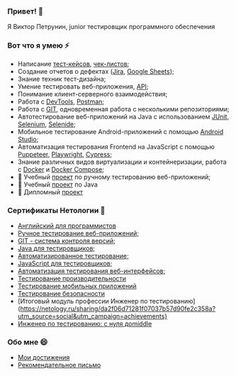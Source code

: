 ### Привет! 👋
Я Виктор Петрунин, junior тестировщик программного обеспечения

### Вот что я умею ⚡
- Написание [тест-кейсов](https://docs.google.com/spreadsheets/d/1tTQeSMVBBraZzv7SnTIFVAEFduAGgW6u-0dSSFsXTJ4/edit#gid=0), [чек-листов](https://docs.google.com/spreadsheets/d/1JPyUJUx-1EUVtOlKCdg4P52qYHaduzqQ-bNckaahMkI/edit#gid=0);
- Создание отчетов о дефектах ([Jira]([https://docs.google.com/document/d/1qk6isUBX8GN58RWZIa2w0Rj8dfEQaCV5YJ2ccAZwGKM/edit](http://beta-tracker.videomost.com:6895/secure/RapidBoard.jspa?rapidView=6&projectKey=BV&quickFilter=36)), [Google Sheets](https://docs.google.com/spreadsheets/d/10CTtN6L1KC3xvQUtg-oHhdOQYpgs3gYCC6OLYFowt6Y/edit#gid=0));
- Знание техник тест-дизайна;
- Умение тестировать веб-приложения, [API](https://github.com/Victor1963100/API-CI);
- Понимание клиент-серверного взаимодействия;
-  Работа с [DevTools](https://docs.google.com/document/d/1TGRXJnzFOc8HnARlNi05y-UPsB_WindDo0M20QP_rSU/edit), [Postman](https://github.com/Victor1963100/Postman-Echo);
-  Работа с [GIT]([https://github.com/netology-code/git-2-homeworks-pr](https://github.com/Victor1963100/git-2-homeworks-fork)), одновременная работа с несколькими репозиториями;
-  Автотестирование веб-приложений на Java с использованием [JUnit](https://github.com/Victor1963100/CashBackHacker2/tree/junit4), [Selenium](https://github.com/Victor1963100/CardOrder/tree/main), [Selenide](https://github.com/Victor1963100/CardDelivery/tree/main);
-  Мобильное тестирование Android-приложений с помощью [Android Studio](https://docs.google.com/document/d/1S6TGHL4RPoLkduLeEZqbp5XTkGwuWi7O0sRj6eh-pAQ/edit);
-  Автоматизация тестирования Frontend на JavaScript с помощью [Puppeteer](https://github.com/Victor1963100/Pupeteer1), [Playwright](https://github.com/Victor1963100/Playwright), [Cypress](https://github.com/Victor1963100/Cypress_1);
-  Знание различных видов виртуализации и контейнеризации, работа с [Docker](https://github.com/Victor1963100/Deadline-3) и [Docker Compose](https://github.com/Victor1963100/MyDocker);
-  🌱 Учебный [проект](https://docs.google.com/spreadsheets/d/1nGvDaEwpIqhwsHfo_NtikDhN_UBIiSZYGXXHJk0cAwQ/edit#gid=0) по ручному тестированию веб-приложений;
-  🌱 Учебный [проект](https://github.com/Victor1963100/CourseProject) по Java
-  🌱 Дипломный [проект](https://github.com/Victor1963100/diplom_project_new_v5.2)

### Сертификаты Нетологии 🌱
- [Английский для программистов](https://u.netology.ru/backend/uploads/legacy/shared_diplomas/image/230049/a12e5814ee1283b6189f803f56031d07.png?ts=1671268256)
- [Ручное тестирование веб-приложений;](https://u.netology.ru/backend/uploads/legacy/shared_diplomas/image/213373/d907180593c090cd14edc1c6e339f998.png?ts=1668071331)
- [GIT - система контроля версий;](https://u.netology.ru/backend/uploads/legacy/shared_diplomas/image/229877/4df8d19f3b0bf2db3e2cd5313f6c5d6f.png?ts=1671214887)
- [Java для тестировщиков;](https://u.netology.ru/backend/uploads/legacy/shared_diplomas/image/211491/8c80a18c155de0c6a07fea7673f46694.png?ts=1667734889)
- [Автоматизированное тестирование;](https://u.netology.ru/backend/uploads/legacy/shared_diplomas/image/243485/8d33426b4cd14cf227b0ffc49e028dd0.png?ts=1674543748)
- [JavaScript для тестировщиков;](https://u.netology.ru/backend/uploads/legacy/shared_diplomas/image/284775/31c2245e913191be0f79e918aaaa312c.png?ts=1682506894)
- [Автоматизация тестирования веб-интерфейсов;](https://u.netology.ru/backend/uploads/legacy/shared_diplomas/image/284777/b70f12811249c6931763e86e0c0cf0ef.png?ts=1682506949)
- [Тестирование производительности](https://u.netology.ru/backend/uploads/legacy/shared_diplomas/image/308525/2e4a61f17d32dea81626ae052a76883a.png?ts=1687887311)
- [Тестирование мобильных приложений](https://u.netology.ru/backend/uploads/legacy/shared_diplomas/image/311249/55e73151a522c3ac9446ab56801b7234.png?ts=1688415186)
- [Тестирование безопасности](https://u.netology.ru/backend/uploads/legacy/shared_diplomas/image/322474/81bf167ad1766f773a624805aa763fc2.png?ts=1690883388)
- [Итоговый модуль профессии Инженер по тестированию](https://netology.ru/sharing/da2f06d71281f07037b57d90fe2c358a?utm_source=social&utm_campaign=achievements}
- [Инженер по тестированию: с нуля доmiddle](https://netology.ru/sharing/e90b9267e54c19563930dc396c8df590?utm_source=social&utm_campaign=achievements)

### Обо мне 😄
- [Мои достижения](https://netolo.gy/jPo)
- [Рекомендательное письмо](https://drive.google.com/file/d/12UwxHZQiwutKwRus8cBZGgLOqxy1A3_M/view?usp=drive_link)
<!--
**Victor1963100/Victor1963100** is a ✨ _special_ ✨ repository because its `README.md` (this file) appears on your GitHub profile.

Here are some ideas to get you started:

- 🔭 I’m currently working on ...
- 🌱 I’m currently learning ...
- 👯 I’m looking to collaborate on ...
- 🤔 I’m looking for help with ...
- 💬 Ask me about ...
- 📫 How to reach me: ...
- 😄 Pronouns: ...
- ⚡ Fun fact: ...
-->
